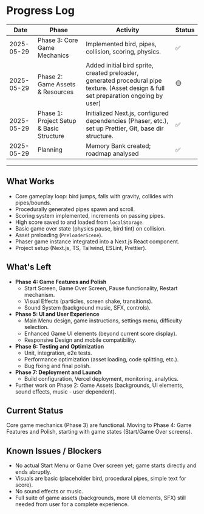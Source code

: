 # Progress Log

| Date       | Phase                                         | Activity                                                                                                                               | Status |
|------------|-----------------------------------------------|----------------------------------------------------------------------------------------------------------------------------------------|--------|
| 2025-05-29 | Phase 3: Core Game Mechanics                | Implemented bird, pipes, collision, scoring, physics.                                                                                  | ✅     |
| 2025-05-29 | Phase 2: Game Assets & Resources            | Added initial bird sprite, created preloader, generated procedural pipe texture. (Asset design & full set preparation ongoing by user) | 🟡     |
| 2025-05-29 | Phase 1: Project Setup & Basic Structure    | Initialized Next.js, configured dependencies (Phaser, etc.), set up Prettier, Git, base dir structure.                                 | ✅     |
| 2025-05-29 | Planning                                      | Memory Bank created; roadmap analysed                                                                                                  | ✅     |

---

## What Works
*   Core gameplay loop: bird jumps, falls with gravity, collides with pipes/bounds.
*   Procedurally generated pipes spawn and scroll.
*   Scoring system implemented, increments on passing pipes.
*   High score saved to and loaded from `localStorage`.
*   Basic game over state (physics pause, bird tint) on collision.
*   Asset preloading (`PreloaderScene`).
*   Phaser game instance integrated into a Next.js React component.
*   Project setup (Next.js, TS, Tailwind, ESLint, Prettier).

## What's Left
*   **Phase 4: Game Features and Polish**
    *   Start Screen, Game Over Screen, Pause functionality, Restart mechanism.
    *   Visual Effects (particles, screen shake, transitions).
    *   Sound System (background music, SFX, controls).
*   **Phase 5: UI and User Experience**
    *   Main Menu design, game instructions, settings menu, difficulty selection.
    *   Enhanced Game UI elements (beyond current score display).
    *   Responsive Design and mobile compatibility.
*   **Phase 6: Testing and Optimization**
    *   Unit, integration, e2e tests.
    *   Performance optimization (asset loading, code splitting, etc.).
    *   Bug fixing and final polish.
*   **Phase 7: Deployment and Launch**
    *   Build configuration, Vercel deployment, monitoring, analytics.
*   Further work on Phase 2: Game Assets (backgrounds, UI elements, sound effects, music - user dependent).

## Current Status
Core game mechanics (Phase 3) are functional. Moving to Phase 4: Game Features and Polish, starting with game states (Start/Game Over screens).

## Known Issues / Blockers
*   No actual Start Menu or Game Over screen yet; game starts directly and ends abruptly.
*   Visuals are basic (placeholder bird, procedural pipes, simple text for score).
*   No sound effects or music.
*   Full suite of game assets (backgrounds, more UI elements, SFX) still needed from user for a complete experience.